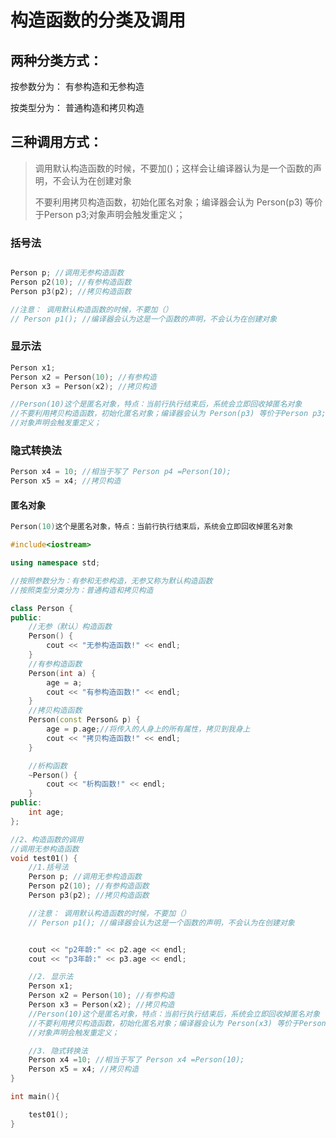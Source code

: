 # 构造函数的分类及调用

## 两种分类方式：

按参数分为： 有参构造和无参构造

按类型分为： 普通构造和拷贝构造

## 三种调用方式：

> 调用默认构造函数的时候，不要加()；这样会让编译器认为是一个函数的声明，不会认为在创建对象
>
> 不要利用拷贝构造函数，初始化匿名对象；编译器会认为 Person(p3) 等价于Person p3;对象声明会触发重定义；

### 括号法

```cpp

Person p; //调用无参构造函数
Person p2(10); //有参构造函数
Person p3(p2); //拷贝构造函数

//注意： 调用默认构造函数的时候，不要加（）
// Person p1(); //编译器会认为这是一个函数的声明，不会认为在创建对象
```

### 显示法

```cpp
Person x1;
Person x2 = Person(10); //有参构造
Person x3 = Person(x2); //拷贝构造

//Person(10)这个是匿名对象，特点：当前行执行结束后，系统会立即回收掉匿名对象
//不要利用拷贝构造函数，初始化匿名对象；编译器会认为 Person(p3) 等价于Person p3;
//对象声明会触发重定义；
```

### 隐式转换法

```cpp
Person x4 = 10; //相当于写了 Person p4 =Person(10);
Person x5 = x4; //拷贝构造
```

#### 匿名对象

```cpp
Person(10)这个是匿名对象，特点：当前行执行结束后，系统会立即回收掉匿名对象
```

```cpp
#include<iostream>

using namespace std;

//按照参数分为：有参和无参构造，无参又称为默认构造函数
//按照类型分类分为：普通构造和拷贝构造

class Person {
public:
	//无参（默认）构造函数
	Person() {
		cout << "无参构造函数!" << endl;
	}
	//有参构造函数
	Person(int a) {
		age = a;
		cout << "有参构造函数!" << endl;
	}
	//拷贝构造函数
	Person(const Person& p) {
		age = p.age;//将传入的人身上的所有属性，拷贝到我身上
		cout << "拷贝构造函数!" << endl;
	}

	//析构函数
	~Person() {
		cout << "析构函数!" << endl;
	}
public:
	int age;
};

//2、构造函数的调用
//调用无参构造函数
void test01() {
    //1.括号法
    Person p; //调用无参构造函数
    Person p2(10); //有参构造函数
    Person p3(p2); //拷贝构造函数

    //注意： 调用默认构造函数的时候，不要加（）
    // Person p1(); //编译器会认为这是一个函数的声明，不会认为在创建对象


    cout << "p2年龄:" << p2.age << endl;
    cout << "p3年龄:" << p3.age << endl;

    //2. 显示法
    Person x1;
    Person x2 = Person(10); //有参构造
    Person x3 = Person(x2); //拷贝构造
    //Person(10)这个是匿名对象，特点：当前行执行结束后，系统会立即回收掉匿名对象
    //不要利用拷贝构造函数，初始化匿名对象；编译器会认为 Person(x3) 等价于Person x3;
    //对象声明会触发重定义；

    //3. 隐式转换法
    Person x4 =10; //相当于写了 Person x4 =Person(10);
    Person x5 = x4; //拷贝构造
}

int main(){

    test01();
}
```
